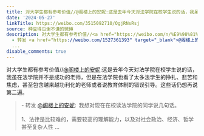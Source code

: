 ```yaml
---
title: 对大学生都有参考价值//@阁楼上的安妮:这是去年今天对法学院在校学生说的话，我虽在法学院并不是成功的老师，但是在法学院也看了太多法学生的挣扎、悲苦和焦虑，...
date: '2024-05-27'
linkTitle: https://weibo.com/3515092710/OgjRNsRsj
source: 种豆得瓜谢不谦的微博
description: 对大学生都有参考价值//<a href="https://weibo.com/n/%E9%98%81%E6%A5%BC%E4%B8%8A%E7%9A%84%E5%AE%89%E5%A6%AE">@阁楼上的安妮</a>:这是去年今天对法学院在校学生说的话，我虽在法学院并不是成功的老师，但是在法学院也看了太多法学生的挣扎、悲苦和焦虑，甚至包含越来越功利化的老师或者说教育体制的错误引导。这些话仍想再说第二遍。<br><blockquote>
  - 转发 <a href="https://weibo.com/1527361393" target="_blank">@阁楼上的安妮</a>: 我想对现在在校读法学院的同学说几句话。<br><br>1、法律是比较难的，需要较高的理解能力，以及对社会政治、经济、哲学甚至复杂人性
  ...
disable_comments: true
---
```

对大学生都有参考价值//<a href="https://weibo.com/n/%E9%98%81%E6%A5%BC%E4%B8%8A%E7%9A%84%E5%AE%89%E5%A6%AE">@阁楼上的安妮</a>:这是去年今天对法学院在校学生说的话，我虽在法学院并不是成功的老师，但是在法学院也看了太多法学生的挣扎、悲苦和焦虑，甚至包含越来越功利化的老师或者说教育体制的错误引导。这些话仍想再说第二遍。<br><blockquote> - 转发 <a href="https://weibo.com/1527361393" target="_blank">@阁楼上的安妮</a>: 我想对现在在校读法学院的同学说几句话。<br><br>1、法律是比较难的，需要较高的理解能力，以及对社会政治、经济、哲学甚至复杂人性 ...